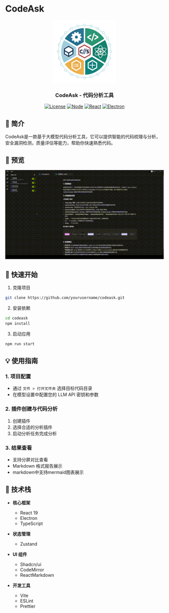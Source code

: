 # CodeAsk

<div align="center">
  <img src="images/logo.png" alt="CodeAsk Logo" width="200"/>
  <h3>CodeAsk - 代码分析工具</h3>
</div>

<div align="center">

[![License](https://img.shields.io/badge/license-GNU-blue.svg)](LICENSE)
[![Node](https://img.shields.io/badge/node-%3E%3D16-brightgreen.svg)](https://nodejs.org)
[![React](https://img.shields.io/badge/react-%5E19.0.0-blue.svg)](https://reactjs.org/)
[![Electron](https://img.shields.io/badge/electron-latest-blueviolet.svg)](https://www.electronjs.org/)

</div>

## 📖 简介

CodeAsk是一款基于大模型代码分析工具，它可以提供智能的代码梳理与分析，安全漏洞检测，质量评估等能力，帮助你快速熟悉代码。

## 🎥 预览

<div align="center">
  <img src="images/demo-zh.gif" alt="CodeAsk Demo" width="800"/>
</div>

## 🚀 快速开始

1. 克隆项目
```bash
git clone https://github.com/yourusername/codeask.git
```

2. 安装依赖
```bash
cd codeask
npm install
```

3. 启动应用
```bash
npm run start
```

## 💡 使用指南

### 1. 项目配置
- 通过 `文件 > 打开文件夹` 选择目标代码目录
- 在模型设置中配置您的 LLM API 密钥和参数

### 2. 插件创建与代码分析
1. 创建插件
2. 选择合适的分析插件
3. 启动分析任务完成分析

### 3. 结果查看
- 支持分屏对比查看
- Markdown 格式报告展示
- markdown中支持mermaid图表展示

## 🔧 技术栈

- **核心框架**
  - React 19
  - Electron
  - TypeScript
  
- **状态管理**
  - Zustand
  
- **UI 组件**
  - Shadcn/ui
  - CodeMirror
  - ReactMarkdown
  
- **开发工具**
  - Vite
  - ESLint
  - Prettier
